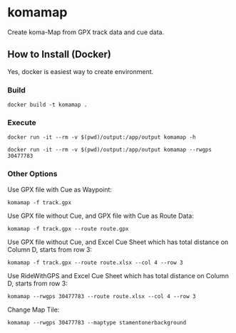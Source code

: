 # komamap

Create koma-Map from GPX track data and cue data.

## How to Install (Docker)

Yes, docker is easiest way to create environment.

### Build

```console
docker build -t komamap .
```

### Execute

```console
docker run -it --rm -v $(pwd)/output:/app/output komamap -h
```

```console
docker run -it --rm -v $(pwd)/output:/app/output komamap --rwgps 30477783
```


### Other Options

Use GPX file with Cue as Waypoint:
```console
komamap -f track.gpx
```

Use GPX file without Cue, and GPX file with Cue as Route Data:
```console
komamap -f track.gpx --route route.gpx
```

Use GPX file without Cue, and Excel Cue Sheet which has total distance on Column D, starts from row 3:
```console
komamap -f track.gpx --route route.xlsx --col 4 --row 3
```

Use RideWithGPS and Excel Cue Sheet which has total distance on Column D, starts from row 3:
```console
komamap --rwgps 30477783 --route route.xlsx --col 4 --row 3
```

Change Map Tile:
```console
komamap --rwgps 30477783 --maptype stamentonerbackground
```

